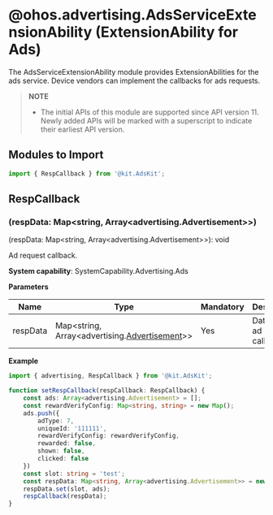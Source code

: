 # @ohos.advertising.AdsServiceExtensionAbility (ExtensionAbility for Ads)

The AdsServiceExtensionAbility module provides ExtensionAbilities for the ads service. Device vendors can implement the callbacks for ads requests.

> **NOTE**
> - The initial APIs of this module are supported since API version 11. Newly added APIs will be marked with a superscript to indicate their earliest API version.

## Modules to Import

```ts
import { RespCallback } from '@kit.AdsKit';
```

## RespCallback

### (respData: Map&lt;string, Array&lt;advertising.Advertisement&gt;&gt;)

(respData: Map&lt;string, Array&lt;advertising.Advertisement&gt;&gt;): void

Ad request callback.

**System capability**: SystemCapability.Advertising.Ads

**Parameters**

| Name  | Type                                                                                             | Mandatory| Description             |
|----------|---------------------------------------------------------------------------------------------------|-----|-----------------|
| respData | Map&lt;string, Array&lt;advertising.[Advertisement](js-apis-advertising.md#advertisement)&gt;&gt; | Yes  | Data in the ad request callback.|

**Example**

```ts
import { advertising, RespCallback } from '@kit.AdsKit';

function setRespCallback(respCallback: RespCallback) {
    const ads: Array<advertising.Advertisement> = [];
    const rewardVerifyConfig: Map<string, string> = new Map();
    ads.push({
        adType: 7,
        uniqueId: '111111',
        rewardVerifyConfig: rewardVerifyConfig,
        rewarded: false,
        shown: false,
        clicked: false
    })
    const slot: string = 'test';
    const respData: Map<string, Array<advertising.Advertisement>> = new Map();
    respData.set(slot, ads);
    respCallback(respData);
}
```
